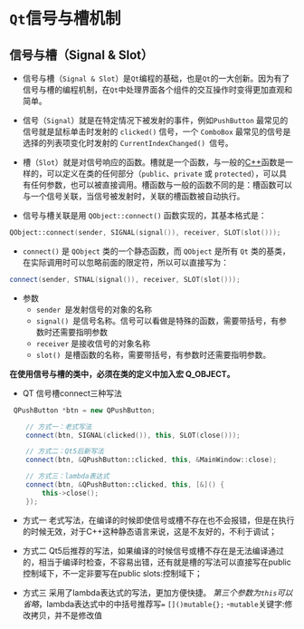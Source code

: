 # `Qt`信号与槽机制

## 信号与槽（Signal & Slot）

- 信号与槽（`Signal & Slot`）是`Qt`编程的基础，也是`Qt`的一大创新。因为有了信号与槽的编程机制，在`Qt`中处理界面各个组件的交互操作时变得更加直观和简单。

- 信号（`Signal`）就是在特定情况下被发射的事件，例如`PushButton` 最常见的信号就是鼠标单击时发射的 `clicked()` 信号，一个 `ComboBox` 最常见的信号是选择的列表项变化时发射的 `CurrentIndexChanged() `信号。

- 槽（`Slot`）就是对信号响应的函数。槽就是一个函数，与一般的[C++](http://c.biancheng.net/cplus/)函数是一样的，可以定义在类的任何部分（`public`、`private` 或 `protected`），可以具有任何参数，也可以被直接调用。槽函数与一般的函数不同的是：槽函数可以与一个信号关联，当信号被发射时，关联的槽函数被自动执行。

- 信号与槽关联是用 `QObject::connect()` 函数实现的，其基本格式是：

```c++
QObject::connect(sender, SIGNAL(signal()), receiver, SLOT(slot()));
```

- `connect()` 是 `QObject` 类的一个静态函数，而 `QObject` 是所有 `Qt` 类的基类，在实际调用时可以忽略前面的限定符，所以可以直接写为：

```c++
connect(sender, STNAL(signal()), receiver, SLOT(slot()));
```
- 参数
  - `sender `是发射信号的对象的名称
  - `signal() `是信号名称。信号可以看做是特殊的函数，需要带括号，有参数时还需要指明参数
  - `receiver` 是接收信号的对象名称
  - `slot() `是槽函数的名称，需要带括号，有参数时还需要指明参数。

**在使用信号与槽的类中，必须在类的定义中加入宏 Q_OBJECT。**

- QT 信号槽connect三种写法
```c++
 QPushButton *btn = new QPushButton;

    // 方式一：老式写法
    connect(btn, SIGNAL(clicked()), this, SLOT(close()));

    // 方式二：Qt5后新写法
    connect(btn, &QPushButton::clicked, this, &MainWindow::close);

    // 方式三：lambda表达式
    connect(btn, &QPushButton::clicked, this, [&]() {
        this->close();
    });
```
- 方式一 老式写法，在编译的时候即使信号或槽不存在也不会报错，但是在执行的时候无效，对于C++这种静态语言来说，这是不友好的，不利于调试；

- 方式二 Qt5后推荐的写法，如果编译的时候信号或槽不存在是无法编译通过的，相当于编译时检查，不容易出错，还有就是槽的写法可以直接写在public控制域下，不一定非要写在public slots:控制域下；

- 方式三 采用了lambda表达式的写法，更加方便快捷。
*第三个参数为`this`可以省略*，lambda表达式中的中括号推荐写`=`
`[]()mutable{};`
  -`mutable`关键字:修改拷贝，并不是修改值
